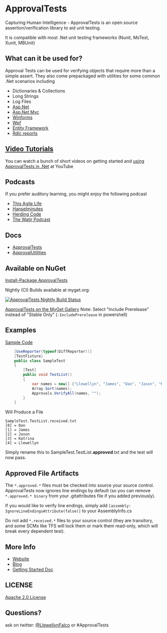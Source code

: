 ApprovalTests
====

Capturing Human Intelligence - ApprovalTests is an open source assertion/verification library to aid unit testing.

It is compatible with most .Net unit testing frameworks (Nunit, MsTest, Xunit, MBUnit)

What can it be used for?
---

Approval Tests can be used for verifying objects that require more than a simple assert. They also come prepackaged with utilities for some common .Net scenarios including


- Dictionaries & Collections
- Long Strings
- Log Files
- [Asp.Net](https://github.com/approvals/Approvals.Net.Asp)
- [Asp.Net Mvc](https://github.com/approvals/Approvals.Net.Asp)
- [Winforms](https://github.com/approvals/ApprovalTests.Net.WinForms)
- [Wpf](https://github.com/approvals/ApprovalTests.Net.Wpf)
- [Entity Framework](https://github.com/approvals/ApprovalTests.Net.EntityFramework)
- [Rdlc reports](https://github.com/approvals/ApprovalTests.Net.Rdlc)

[Video Tutorials](http://www.youtube.com/playlist?list=PL0C32F89E8BBB5368)
---

You can watch a bunch of short videos on getting started and [using ApprovalTests in .Net](http://www.youtube.com/playlist?list=PL0C32F89E8BBB5368) at YouTube

Podcasts
---
If you prefer auditory learning, you might enjoy the following podcast 

- [This Agile Life](http://www.thisagilelife.com/46/)
- [Hanselminutes](http://www.hanselminutes.com/360/approval-tests-with-llewellyn-falco)
- [Herding Code](http://www.developerfusion.com/media/122649/herding-code-117-llewellyn-falcon-on-approval-tests/)
- [The Watir Podcast](http://watirpodcast.com/podcast-53/)

## Docs

* [ApprovalTests](/ApprovalTests/docs/README.md)
* [ApprovalUtilities](/ApprovalUtilities/docs/README.md)

Available on NuGet
---
[Install-Package ApprovalTests](http://nuget.org/packages/ApprovalTests)

Nightly (CI) Builds available at myget.org: 

[![ApprovalTests Nightly Build Status](https://www.myget.org/BuildSource/Badge/approvaltests?identifier=c56b6e36-ea68-4965-8cd8-e7033c66e38e "Build Status")](https://www.myget.org/gallery/approvaltests)

[ApprovalTests on the MyGet Gallery](https://www.myget.org/gallery/approvaltests)
Note: Select "Include Prerelease" instead of "Stable Only" (`-IncludePrerelease` in powershell)

Examples
---
[Sample Code](https://github.com/approvals/ApprovalTests.Net/tree/master/ApprovalDemos/GettingStartedDemos)

```c#
   	[UseReporter(typeof(DiffReporter))]
	[TestFixture]
	public class SampleTest
	{
		[Test]
		public void TestList()
		{
			var names = new[] {"Llewellyn", "James", "Dan", "Jason", "Katrina"};
			Array.Sort(names);
			Approvals.VerifyAll(names, "");
		}
	}
```

Will Produce a File 

    SampleTest.TestList.received.txt
    [0] = Dan
    [1] = James
    [2] = Jason
    [3] = Katrina
    [4] = Llewellyn

Simply rename this to SampleTest.TestList.**approved**.txt and the test will now pass.

Approved File Artifacts
---

The `*.approved.*` files must be checked into source your source control. ApprovalTests now ignores line endings by default (so you can remove `*.approved.* binary` from your .gitattributes file if you added previously).

If you would like to verify line endings, simply add `[assembly: IgnoreLineEndingsAttribute(false)]` to your AssemblyInfo.cs

Do not add `*.received.*` files to your source control (they are transitory, and some SCMs like TFS will lock them or mark them read-only, which will break every dependent test).



More Info
---

- [Website](http://approvaltests.sourceforge.net/)
- [Blog](http://blog.approvaltests.com/)
- [Getting Started Doc](https://github.com/approvals/ApprovalTests.Net/blob/master/build/Documentation/Approval%20Tests%20-%20Getting%20Started.pdf?raw=true)

	
## LICENSE
[Apache 2.0 License](https://github.com/SignalR/SignalR/blob/master/LICENSE.md)


Questions?
---

ask on twitter: [@LlewellynFalco](https://twitter.com/#!/llewellynfalco) or #ApprovalTests
